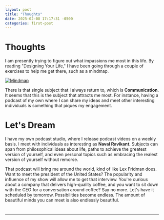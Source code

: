 ```yaml
---
layout: post
title: "Thoughts"
date: 2025-02-08 17:17:31 -0500
categories: first-post
---
```


# Thoughts

I am presently trying to figure out what impassions me most in this life. By reading "Designing Your Life," I have been going through a couple of exercises to help me get there, such as a mindmap.

<a href="{{ site.baseurl }}/assets/img/mindmap.png" target="_blank">
  <img src="{{ site.baseurl }}/assets/img/mindmap.png" alt="Mindmap">
</a>

There is that single subject that I always return to, which is **Communication**. It seems that this is the subject that attracts me most. For instance, having a podcast of my own where I can share my ideas and meet other interesting individuals is something that piques my engagement.

# Let's Dream

I have my own podcast studio, where I release podcast videos on a weekly basis. I meet with individuals as interesting as **Naval Ravikant**. Subjects can span from philosophical ideas about life, paths to achieve the greatest version of yourself, and even personal topics such as embracing the realest version of yourself without remorse.

That podcast will bring me around the world, kind of like Lex Fridman does. Want to meet the president of the United States? The popularity and influence of my show will allow me to get that interview. You're curious about a company that delivers high-quality coffee, and you want to sit down with the CEO for a conversation around coffee? Say no more. Let's have it scheduled by tomorrow. Possibilities become endless. The amount of beautiful minds you can meet is also endlessly beautiful.

#

---

#
